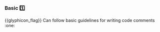<div id="title">

### Basic :one:

</div>
<span id="outcomes">{{glyphicon_flag}} Can follow basic guidelines for writing code comments :one:</span>

<div id="body">

<include src="dontRepeatObvious/unit-inParent-asPanel.md" boilerplate />
<include src="writeToReader/unit-inParent-asPanel.md" boilerplate />

</div>

<div id="extras">
</div>